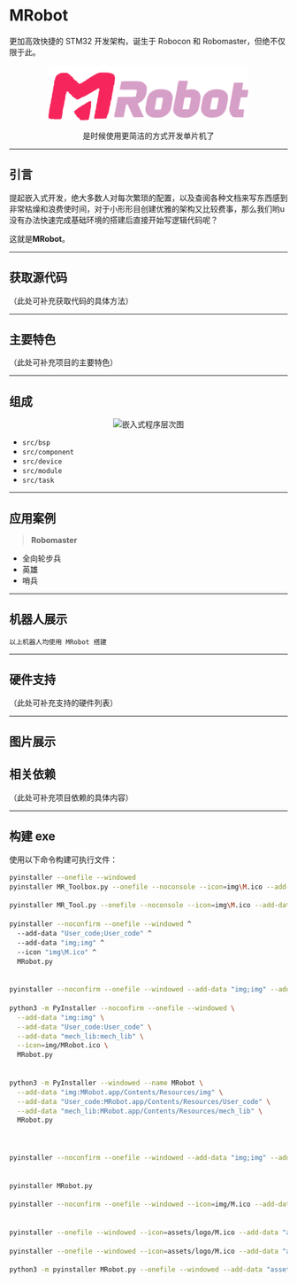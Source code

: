 # MRobot

更加高效快捷的 STM32 开发架构，诞生于 Robocon 和 Robomaster，但绝不仅限于此。

<div align="center">
  <img src="./img/MRobot.png" height="100" alt="MRobot Logo">
  <p>是时候使用更简洁的方式开发单片机了</p>
  <p>
    <!-- <img src="https://img.shields.io/github/license/xrobot-org/XRobot.svg" alt="License">
    <img src="https://img.shields.io/github/repo-size/xrobot-org/XRobot.svg" alt="Repo Size">
    <img src="https://img.shields.io/github/last-commit/xrobot-org/XRobot.svg" alt="Last Commit">
    <img src="https://img.shields.io/badge/language-c/c++-F34B7D.svg" alt="Language"> -->
  </p>
</div>

---

## 引言

提起嵌入式开发，绝大多数人对每次繁琐的配置，以及查阅各种文档来写东西感到非常枯燥和浪费使时间，对于小形形目创建优雅的架构又比较费事，那么我们哟u没有办法快速完成基础环境的搭建后直接开始写逻辑代码呢？

这就是**MRobot**。



---

## 获取源代码

（此处可补充获取代码的具体方法）

---

## 主要特色

（此处可补充项目的主要特色）

---

## 组成

<div align="center">
  <img src="./image/嵌入式程序层次图.png" alt="嵌入式程序层次图">
</div>

- `src/bsp`
- `src/component`
- `src/device`
- `src/module`
- `src/task`

---

## 应用案例

> **Robomaster**

- 全向轮步兵
- 英雄
- 哨兵

---

## 机器人展示

`以上机器人均使用 MRobot 搭建`

---

## 硬件支持

（此处可补充支持的硬件列表）

---

## 图片展示


## 相关依赖

（此处可补充项目依赖的具体内容）

---

## 构建 exe

使用以下命令构建可执行文件：

```bash
pyinstaller --onefile --windowed 
pyinstaller MR_Toolbox.py --onefile --noconsole --icon=img\M.ico --add-data "mr_tool_img\MRobot.png;mr_tool_img"

pyinstaller MR_Tool.py --onefile --noconsole --icon=img\M.ico --add-data "mr_tool_img\MRobot.png;mr_tool_img" --add-data "src;src" --add-data "User;User"

pyinstaller --noconfirm --onefile --windowed ^
  --add-data "User_code;User_code" ^
  --add-data "img;img" ^
  --icon "img\M.ico" ^
  MRobot.py


pyinstaller --noconfirm --onefile --windowed --add-data "img;img" --add-data "User_code;User_code" --add-data "mech_lib;mech_lib" --icon=img/MRobot.ico MRobot.py

python3 -m PyInstaller --noconfirm --onefile --windowed \
  --add-data "img:img" \
  --add-data "User_code:User_code" \
  --add-data "mech_lib:mech_lib" \
  --icon=img/MRobot.ico \
  MRobot.py

  
python3 -m PyInstaller --windowed --name MRobot \
  --add-data "img:MRobot.app/Contents/Resources/img" \
  --add-data "User_code:MRobot.app/Contents/Resources/User_code" \
  --add-data "mech_lib:MRobot.app/Contents/Resources/mech_lib" \
  MRobot.py



pyinstaller --noconfirm --onefile --windowed --add-data "img;img" --add-data "User_code;User_code" --icon=img/M.ico MRobot.py


pyinstaller MRobot.py

pyinstaller --noconfirm --onefile --windowed --icon=img/M.ico --add-data "img;img" --add-data "User_code;User_code" --add-data "mech_lib;mech_lib" MRobot.py


pyinstaller --onefile --windowed --icon=assets/logo/M.ico --add-data "assets/logo:assets/logo" --add-data "assets/User_code:assets/User_code" --add-data "assets/mech_lib:assets/mech_lib" --collect-all pandas MRobot.py

pyinstaller --onefile --windowed --icon=assets/logo/M.ico --add-data "assets/logo:assets/logo" --add-data "assets/User_code:assets/User_code" --add-data "assets/mech_lib:assets/mech_lib" MRobot.py

python3 -m pyinstaller MRobot.py --onefile --windowed --add-data "assets:assets" --add-data "app:app" --add-data "app/tools:app/tools"